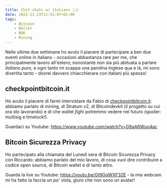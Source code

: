 ```yaml
---
title: Chit-chats w/ italians 🇮🇹
date: 2022-11-23T11:51:07+01:00
tags:
    - Bitcoin
    - Wallet
    - BDK
    - Mining
---
```


Nelle ultime due settimane ho avuto il piacere di partecipare a ben due eventi online in italiano - occasioni abbastanza rare per me, che principalmente lavoro all'estero; nonostante non sia piú abituata a parlare _italiano puro_, e ogni tanto mi scappa una parolina inglese qua e lá, mi sono divertita tanto - dovrei davvero chiacchierare con italiani piú spesso!

<!--more-->

## checkpointbitcoin.it

Ho avuto il piacere di farmi intervistare da Fabio di [checkpointbitcoin.it](checkpointbitcoin.it): abbiamo parlato di mining, di Stratum v2, di Bitcoindevkit (il progetto su cui ora sto lavorando) e di che wallet _fighi_ potremmo vedere nel futuro (spoiler: multisig e timelock!).

Guardaci su Youtube: https://www.youtube.com/watch?v=G9aA6Wuo4ac

## Bitcoin Sicurezza Privacy

Ho partecipato alla chiamata del Lunedí sera di Bitcoin Sicurezza Privacy con Riccardo: abbiamo parlato del mio lavoro, di cosa vuol dire contribuire a codice open source, di Bitcoin wallet e di tanto altro.

Guarda la live su Youtube: https://youtu.be/Gt9GqWXF32E - la mia webcam mi ha fatto la faccia un po' viola, giuro che non sono un avatar!
